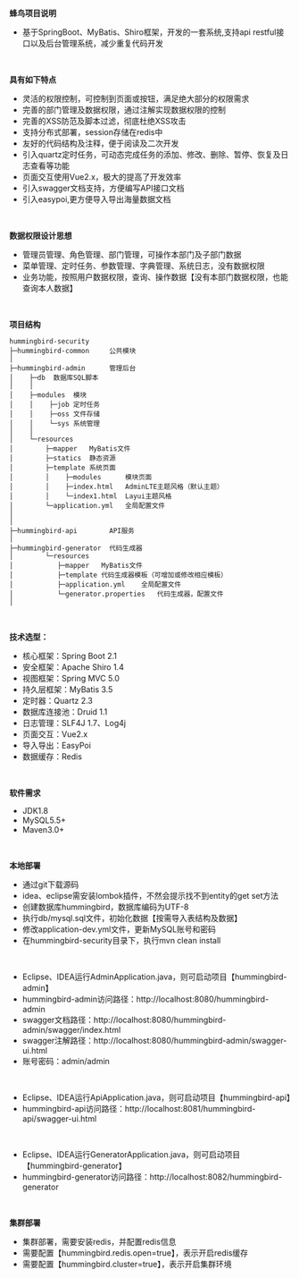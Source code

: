 **蜂鸟项目说明** 
- 基于SpringBoot、MyBatis、Shiro框架，开发的一套系统,支持api restful接口以及后台管理系统，减少重复代码开发
<br>

**具有如下特点** 
- 灵活的权限控制，可控制到页面或按钮，满足绝大部分的权限需求
- 完善的部门管理及数据权限，通过注解实现数据权限的控制
- 完善的XSS防范及脚本过滤，彻底杜绝XSS攻击
- 支持分布式部署，session存储在redis中
- 友好的代码结构及注释，便于阅读及二次开发
- 引入quartz定时任务，可动态完成任务的添加、修改、删除、暂停、恢复及日志查看等功能
- 页面交互使用Vue2.x，极大的提高了开发效率
- 引入swagger文档支持，方便编写API接口文档
- 引入easypoi,更方便导入导出海量数据文档

<br>

**数据权限设计思想** 
- 管理员管理、角色管理、部门管理，可操作本部门及子部门数据
- 菜单管理、定时任务、参数管理、字典管理、系统日志，没有数据权限
- 业务功能，按照用户数据权限，查询、操作数据【没有本部门数据权限，也能查询本人数据】

<br> 

**项目结构** 
```
hummingbird-security
├─hummingbird-common     公共模块
│ 
├─hummingbird-admin      管理后台
│    ├─db  数据库SQL脚本
│    │ 
│    ├─modules  模块
│    │    ├─job 定时任务
│    │    ├─oss 文件存储
│    │    └─sys 系统管理
│    │ 
│    └─resources 
│        ├─mapper   MyBatis文件
│        ├─statics  静态资源
│        ├─template 系统页面
│        │    ├─modules      模块页面
│        │    ├─index.html   AdminLTE主题风格（默认主题）
│        │    └─index1.html  Layui主题风格
│        └─application.yml   全局配置文件
│       
│ 
├─hummingbird-api        API服务
│ 
├─hummingbird-generator  代码生成器
│        └─resources 
│           ├─mapper   MyBatis文件
│           ├─template 代码生成器模板（可增加或修改相应模板）
│           ├─application.yml    全局配置文件
│           └─generator.properties   代码生成器，配置文件
│
```

<br>

 **技术选型：** 
- 核心框架：Spring Boot 2.1
- 安全框架：Apache Shiro 1.4
- 视图框架：Spring MVC 5.0
- 持久层框架：MyBatis 3.5
- 定时器：Quartz 2.3
- 数据库连接池：Druid 1.1
- 日志管理：SLF4J 1.7、Log4j
- 页面交互：Vue2.x
- 导入导出：EasyPoi
- 数据缓存：Redis

<br>

 **软件需求** 
- JDK1.8
- MySQL5.5+
- Maven3.0+

<br>

 **本地部署**
- 通过git下载源码
- idea、eclipse需安装lombok插件，不然会提示找不到entity的get set方法
- 创建数据库hummingbird，数据库编码为UTF-8
- 执行db/mysql.sql文件，初始化数据【按需导入表结构及数据】
- 修改application-dev.yml文件，更新MySQL账号和密码
- 在hummingbird-security目录下，执行mvn clean install
<br>

- Eclipse、IDEA运行AdminApplication.java，则可启动项目【hummingbird-admin】
- hummingbird-admin访问路径：http://localhost:8080/hummingbird-admin
- swagger文档路径：http://localhost:8080/hummingbird-admin/swagger/index.html
- swagger注解路径：http://localhost:8080/hummingbird-admin/swagger-ui.html
- 账号密码：admin/admin

<br>

- Eclipse、IDEA运行ApiApplication.java，则可启动项目【hummingbird-api】
- hummingbird-api访问路径：http://localhost:8081/hummingbird-api/swagger-ui.html

<br>

- Eclipse、IDEA运行GeneratorApplication.java，则可启动项目【hummingbird-generator】
- hummingbird-generator访问路径：http://localhost:8082/hummingbird-generator


<br>

 **集群部署**
- 集群部署，需要安装redis，并配置redis信息
- 需要配置【hummingbird.redis.open=true】，表示开启redis缓存
- 需要配置【hummingbird.cluster=true】，表示开启集群环境

<br>

<br>